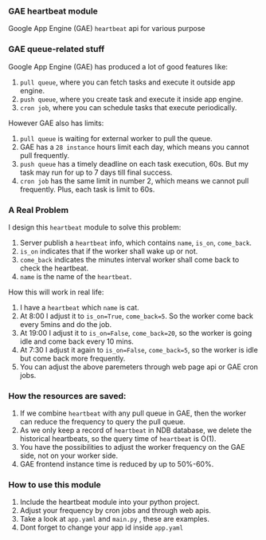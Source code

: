 ### GAE heartbeat module
Google App Engine (GAE) `heartbeat` api for various purpose

### GAE queue-related stuff
Google App Engine (GAE) has produced a lot of good features like:


1. `pull queue`, where you can fetch tasks and execute it outside app engine.
2. `push queue`, where you create task and execute it inside app engine.
3. `cron job`, where you can schedule tasks that execute periodically.


However GAE also has limits:


1. `pull queue` is waiting for external worker to pull the queue.
2. GAE has a `28 instance` hours limit each day, which means you cannot pull frequently.
3. `push queue` has a timely deadline on each task execution, 60s.  But my task may run for up to 7 days till final success.
4. `cron job` has the same limit in number 2, which means we cannot pull frequently. Plus, each task is limit to 60s.

### A Real Problem
I design this `heartbeat` module to solve this problem:


1. Server publish a `heartbeat` info, which contains `name`, `is_on`, `come_back`.
2. `is_on` indicates that if the worker shall wake up or not.
3. `come_back` indicates the minutes interval worker shall come back to check the heartbeat.
4. `name` is the name of the `heartbeat`.

How this will work in real life:


1. I have a `heartbeat` which `name` is cat.
2. At 8:00 I adjust it to `is_on=True`, `come_back=5`. So the worker come back every 5mins and do the job.
3. At 19:00 I adjust it to `is_on=False`, `come_back=20`, so the worker is going idle and come back every 10 mins.
4. At 7:30 I adjust it again to `is_on=False`, `come_back=5`, so the worker is idle but come back more frequently.
5. You can adjust the above paremeters through web page api or GAE cron jobs.

### How the resources are saved:
1. If we combine `heartbeat` with any pull queue in GAE, then the worker can reduce the frequency to query the pull queue.
2. As we only keep a record of `heartbeat` in NDB database, we delete the historical heartbeats, so the query time of `heartbeat` is O(1).
3. You have the possibilities to adjust the worker frequency on the GAE side, not on your worker side.
4. GAE frontend instance time is reduced by up to 50%-60%.

### How to use this module
1. Include the heartbeat module into your python project.
2. Adjust your frequency by cron jobs and through web apis.
3. Take a look at `app.yaml` and `main.py` , these are examples.
4. Dont forget to change your app id inside `app.yaml`
